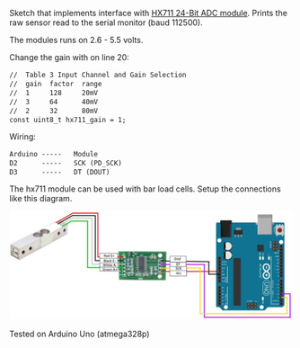 
Sketch that implements interface with [HX711 24-Bit ADC module](https://cdn.sparkfun.com/datasheets/Sensors/ForceFlex/hx711_english.pdf). Prints the raw sensor read to the serial monitor (baud 112500).

The modules runs on 2.6 - 5.5 volts.

Change the gain with on line 20:

```
//  Table 3 Input Channel and Gain Selection
//  gain  factor  range
//  1     128     20mV
//  3     64      40mV
//  2     32      80mV
const uint8_t hx711_gain = 1;
```
Wiring:

    Arduino -----   Module
    D2      -----   SCK (PD_SCK)
    D3      -----   DT (DOUT)


The hx711 module can be used with bar load cells. Setup the connections like this diagram.

![first_launch](/wiring.jpg)


Tested on Arduino Uno (atmega328p)
